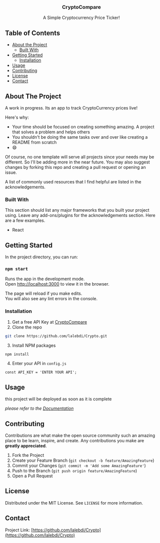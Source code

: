 

<!-- PROJECT LOGO -->
<br />
<p align="center">
 

  <h3 align="center">CryptoCompare</h3>

  <p align="center">
    A Simple Cryptocurrency Price Ticker!
    <br />
    
  </p>
</p>



<!-- TABLE OF CONTENTS -->
## Table of Contents

* [About the Project](#about-the-project)
  * [Built With](#built-with)
* [Getting Started](#getting-started)
  * [Installation](#installation)
* [Usage](#usage)
* [Contributing](#contributing)
* [License](#license)
* [Contact](#contact)




<!-- ABOUT THE PROJECT -->
## About The Project



A work in progress. Its an app to track CryptoCurrency prices live!

Here's why:
* Your time should be focused on creating something amazing. A project that solves a problem and helps others
* You shouldn't be doing the same tasks over and over like creating a README from scratch
*  :smile:

Of course, no one template will serve all projects since your needs may be different. So I'll be adding more in the near future. You may also suggest changes by forking this repo and creating a pull request or opening an issue.

A list of commonly used resources that I find helpful are listed in the acknowledgements.

### Built With
This section should list any major frameworks that you built your project using. Leave any add-ons/plugins for the acknowledgements section. Here are a few examples.
* React




<!-- GETTING STARTED -->
## Getting Started
In the project directory, you can run:

### `npm start`

Runs the app in the development mode.<br />
Open [http://localhost:3000](http://localhost:3000) to view it in the browser.

The page will reload if you make edits.<br />
You will also see any lint errors in the console.



### Installation

1. Get a free API Key at [CryptoCompare](https://min-api.cryptocompare.com/)
2. Clone the repo
```sh
git clone https://github.com/lalebdi/Crypto.git
```
3. Install NPM packages
```sh
npm install
```
4. Enter your API in `config.js`
```JS
const API_KEY = 'ENTER YOUR API';
```



<!-- USAGE EXAMPLES -->
## Usage

this project will be deployed as soon as it is complete

_please refer to the [Documentation](https://example.com)_





<!-- CONTRIBUTING -->
## Contributing

Contributions are what make the open source community such an amazing place to be learn, inspire, and create. Any contributions you make are **greatly appreciated**.

1. Fork the Project
2. Create your Feature Branch (`git checkout -b feature/AmazingFeature`)
3. Commit your Changes (`git commit -m 'Add some AmazingFeature'`)
4. Push to the Branch (`git push origin feature/AmazingFeature`)
5. Open a Pull Request



<!-- LICENSE -->
## License

Distributed under the MIT License. See `LICENSE` for more information.



<!-- CONTACT -->
## Contact



Project Link: [https://github.com/lalebdi/Crypto](https://github.com/lalebdi/Crypto)








